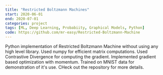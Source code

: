 ```yaml
---
title: "Restricted Boltzmann Machines"
start: 2020-06-01
end: 2020-07-01
categories: project
tags: [ML, Deep Learning, Probabiity, Graphical Models, Python]
code: https://github.com/mr-easy/Restricted-Boltzmann-Machine
---
```


Python implementation of Restricted Boltzmann Machine without using any high level library. Used numpy for efficient matrix computations. Used Contrastive Divergence for computing the gradient. Implemented gradient based optimization with momentum. Trained on MNIST data for demonstration of it's use. CHeck out the repository for more details.